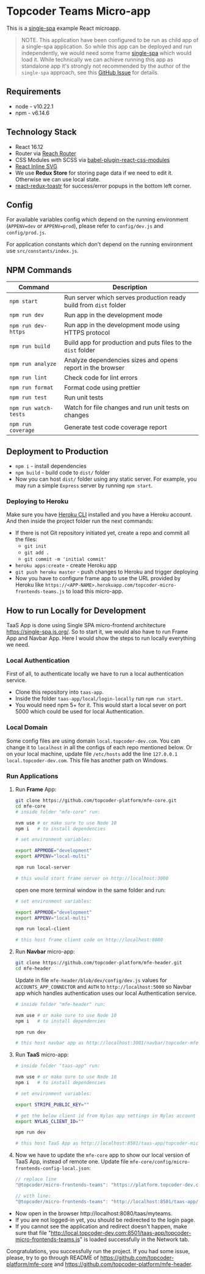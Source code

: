 # Topcoder Teams Micro-app

This is a [single-spa](https://single-spa.js.org/) example React microapp.

> NOTE. This application have been configured to be run as child app of a single-spa application. So while this app can be deployed and run independently, we would need some frame [single-spa](https://single-spa.js.org/) which would load it. While technically we can achieve running this app as standalone app it's strongly not recommended by the author of the `single-spa` approach, see this [GitHub Issue](https://github.com/single-spa/single-spa/issues/640) for details.

## Requirements

- node - v10.22.1
- npm - v6.14.6

## Technology Stack

- React 16.12
- Router via [Reach Router](https://reach.tech/router/)
- CSS Modules with SCSS via [babel-plugin-react-css-modules](https://github.com/gajus/babel-plugin-react-css-modules)
- [React Inline SVG](https://github.com/airbnb/babel-plugin-inline-react-svg)
- We use **Redux Store** for storing page data if we need to edit it. Otherwise we can use local state.
- [react-redux-toastr](https://www.npmjs.com/package/react-redux-toastr) for success/error popups in the bottom left corner.

## Config

For available variables config which depend on the running environment (`APPENV=dev` or `APPENV=prod`), please refer to `config/dev.js` and `config/prod.js`.

For application constants which don't depend on the running environment use `src/constants/index.js`.

## NPM Commands

| Command               | Description                                                       |
| --------------------- | ----------------------------------------------------------------- |
| `npm start`           | Run server which serves production ready build from `dist` folder |
| `npm run dev`         | Run app in the development mode                                   |
| `npm run dev-https`   | Run app in the development mode using HTTPS protocol              |
| `npm run build`       | Build app for production and puts files to the `dist` folder      |
| `npm run analyze`     | Analyze dependencies sizes and opens report in the browser        |
| `npm run lint`        | Check code for lint errors                                        |
| `npm run format`      | Format code using prettier                                        |
| `npm run test`        | Run unit tests                                                    |
| `npm run watch-tests` | Watch for file changes and run unit tests on changes              |
| `npm run coverage`    | Generate test code coverage report                                |

## Deployment to Production

- `npm i` - install dependencies
- `npm build` - build code to `dist/` folder
- Now you can host `dist/` folder using any static server. For example, you may run a simple `Express` server by running `npm start`.

### Deploying to Heroku

Make sure you have [Heroku CLI](https://devcenter.heroku.com/articles/heroku-cli) installed and you have a Heroku account. And then inside the project folder run the next commands:

- If there is not Git repository initiated yet, create a repo and commit all the files:
  - `git init`
  - `git add .`
  - `git commit -m 'initial commit'`
- `heroku apps:create` - create Heroku app
- `git push heroku master` - push changes to Heroku and trigger deploying
- Now you have to configure frame app to use the URL provided by Heroku like `https://<APP-NAME>.herokuapp.com/topcoder-micro-frontends-teams.js` to load this micro-app.

## How to run Locally for Development

TaaS App is done using Single SPA micro-frontend architecture https://single-spa.js.org/. So to start it, we would also have to run Frame App and Navbar App. Here I would show the steps to run locally everything we need.

### Local Authentication

First of all, to authenticate locally we have to run a local authentication service.

- Clone this repository into `taas-app`.
- Inside the folder `taas-app/local/login-locally` run `npm run start`.
- You would need npm 5+ for it. This would start a local sever on port 5000 which could be used for local Authentication.

### Local Domain

Some config files are using domain `local.topcoder-dev.com`. You can change it to `localhost` in all the configs of each repo mentioned below. Or on your local machine, update file `/etc/hosts` add the line `127.0.0.1 local.topcoder-dev.com`. This file has another path on Windows.

### Run Applications

1. Run **Frame** App:

   ```sh
   git clone https://github.com/topcoder-platform/mfe-core.git
   cd mfe-core
   # inside folder "mfe-core" run:

   nvm use # or make sure to use Node 10
   npm i   # to install dependencies

   # set environment variables:

   export APPMODE="development"
   export APPENV="local-multi"

   npm run local-server

   # this would start frame server on http://localhost:3000
   ```

   open one more terminal window in the same folder and run:

   ```sh
   # set environment variables:

   export APPMODE="development"
   export APPENV="local-multi"

   npm run local-client

   # this host frame client code on http://localhost:8080
   ```

2. Run **Navbar** micro-app:

   ```sh
   git clone https://github.com/topcoder-platform/mfe-header.git
   cd mfe-header
   ```

   Update in file `mfe-header/blob/dev/config/dev.js` values for `ACCOUNTS_APP_CONNECTOR` and `AUTH` to `http://localhost:5000` so Navbar app which handles authentication uses our local Authentication service.

   ```sh
   # inside folder "mfe-header" run:

   nvm use # or make sure to use Node 10
   npm i   # to install dependencies

   npm run dev

   # this host navbar app as http://localhost:3001/navbar/topcoder-mfe-header.js
   ```

3. Run **TaaS** micro-app:

   ```sh
   # inside folder "taas-app" run:

   nvm use # or make sure to use Node 10
   npm i   # to install dependencies

   # set environment variables:

   export STRIPE_PUBLIC_KEY=""

   # get the below client id from Nylas app settings in Nylas account
   export NYLAS_CLIENT_ID=""

   npm run dev

   # this host TaaS App as http://localhost:8501/taas-app/topcoder-micro-frontends-teams.js
   ```

4. Now we have to update the `mfe-core` app to show our local version of TaaS App, instead of remote one. Update file `mfe-core/config/micro-frontends-config-local.json`:

   ```js
   // replace line
   "@topcoder/micro-frontends-teams": "https://platform.topcoder-dev.com/taas-app/topcoder-micro-frontends-teams.js",

   // with line:
   "@topcoder/micro-frontends-teams": "http://localhost:8501/taas-app/topcoder-micro-frontends-teams.js",
   ```

- Now open in the browser http://localhost:8080/taas/myteams.
- If you are not logged-in yet, you should be redirected to the login page.
- If you cannot see the application and redirect doesn't happen, make sure that file "http://local.topcoder-dev.com:8501/taas-app/topcoder-micro-frontends-teams.js" is loaded successfully in the Network tab.

Congratulations, you successfully run the project. If you had some issue, please, try to go through README of https://github.com/topcoder-platform/mfe-core and https://github.com/topcoder-platform/mfe-header.
